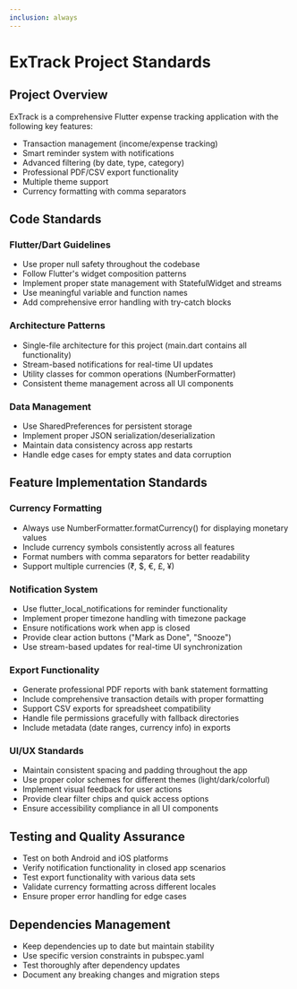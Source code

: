 ```yaml
---
inclusion: always
---
```


# ExTrack Project Standards

## Project Overview
ExTrack is a comprehensive Flutter expense tracking application with the following key features:
- Transaction management (income/expense tracking)
- Smart reminder system with notifications
- Advanced filtering (by date, type, category)
- Professional PDF/CSV export functionality
- Multiple theme support
- Currency formatting with comma separators

## Code Standards

### Flutter/Dart Guidelines
- Use proper null safety throughout the codebase
- Follow Flutter's widget composition patterns
- Implement proper state management with StatefulWidget and streams
- Use meaningful variable and function names
- Add comprehensive error handling with try-catch blocks

### Architecture Patterns
- Single-file architecture for this project (main.dart contains all functionality)
- Stream-based notifications for real-time UI updates
- Utility classes for common operations (NumberFormatter)
- Consistent theme management across all UI components

### Data Management
- Use SharedPreferences for persistent storage
- Implement proper JSON serialization/deserialization
- Maintain data consistency across app restarts
- Handle edge cases for empty states and data corruption

## Feature Implementation Standards

### Currency Formatting
- Always use NumberFormatter.formatCurrency() for displaying monetary values
- Include currency symbols consistently across all features
- Format numbers with comma separators for better readability
- Support multiple currencies (₹, $, €, £, ¥)

### Notification System
- Use flutter_local_notifications for reminder functionality
- Implement proper timezone handling with timezone package
- Ensure notifications work when app is closed
- Provide clear action buttons ("Mark as Done", "Snooze")
- Use stream-based updates for real-time UI synchronization

### Export Functionality
- Generate professional PDF reports with bank statement formatting
- Include comprehensive transaction details with proper formatting
- Support CSV exports for spreadsheet compatibility
- Handle file permissions gracefully with fallback directories
- Include metadata (date ranges, currency info) in exports

### UI/UX Standards
- Maintain consistent spacing and padding throughout the app
- Use proper color schemes for different themes (light/dark/colorful)
- Implement visual feedback for user actions
- Provide clear filter chips and quick access options
- Ensure accessibility compliance in all UI components

## Testing and Quality Assurance
- Test on both Android and iOS platforms
- Verify notification functionality in closed app scenarios
- Test export functionality with various data sets
- Validate currency formatting across different locales
- Ensure proper error handling for edge cases

## Dependencies Management
- Keep dependencies up to date but maintain stability
- Use specific version constraints in pubspec.yaml
- Test thoroughly after dependency updates
- Document any breaking changes and migration steps
